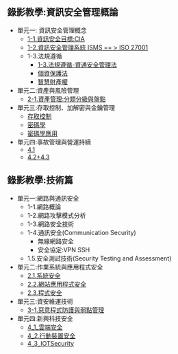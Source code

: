 ## 錄影教學:資訊安全管理概論
- 單元一: 資訊安全管理概念
  - [1-1.資訊安全目標:CIA](https://youtu.be/bwHewe6allU)
  - [1-2.資訊安全管理系統 ISMS == > ISO 27001](https://youtu.be/gTvsRTHUjKE)
  - 1-3.法規遵循
    - [1-3.法規遵循-資通安全管理法](https://youtu.be/jVmawr0oa9s)
    - [個資保護法](https://youtu.be/VdyYUolU4sw)
    - [智慧財產權](https://youtu.be/4yHJv_mkqBg)
- 單元二:資產與風險管理
  - [2-1.資產管理:分類分級與盤點](https://youtu.be/TcH-fQPTytA)
- 單元三:存取控制、加解密與金鑰管理
  - [存取控制](https://youtu.be/N2AVpmYAjoM)
  - [密碼學](https://youtu.be/_goeHFFQXLg)
  - [密碼學應用](https://youtu.be/MIaSAjvdHnk)
- 單元四:事故管理與營運持續
  - [4.1](https://youtu.be/h8lQEYPHaRs)
  - [4.2+4.3](https://youtu.be/e97DdQd1nw0) 
## 錄影教學:技術篇
- 單元一:網路與通訊安全
  - 1-1.網路概論
  - 1-2.網路攻擊模式分析
  - 1-3.網路安全技術
  - 1-4.通訊安全(Communication Security)
    - 無線網路安全
    - 安全協定:VPN SSH
  - 1.5.安全測試技術(Security Testing and Assessment) 
- 單元二:作業系統與應用程式安全
  - [2.1.系統安全](https://youtu.be/3sD2JOEX3uI)
  - [2.2.網站應用程式安全](https://youtu.be/rP4uuo3hWFE)
  - [2.3.程式安全](https://youtu.be/rjT9ArnvUo8) 
- 單元三:資安維運技術
  - [3-1.惡意程式防護與弱點管理]() 
- 單元四:新興科技安全
  - [4_1_雲端安全](https://youtu.be/294mH9kNAuk)
  - [4_2.行動裝置安全](https://youtu.be/_sdXIay3W3w)
  - [4_3_IOTSecurity](https://youtu.be/922B9ey8weo)


